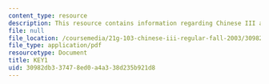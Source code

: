 ```yaml
---
content_type: resource
description: This resource contains information regarding Chinese III assignments.
file: null
file_location: /coursemedia/21g-103-chinese-iii-regular-fall-2003/30982db337478ed0a4a338d235b921d8_MIT21G_103F03_L41021.pdf
file_type: application/pdf
resourcetype: Document
title: KEY1
uid: 30982db3-3747-8ed0-a4a3-38d235b921d8
---
```

